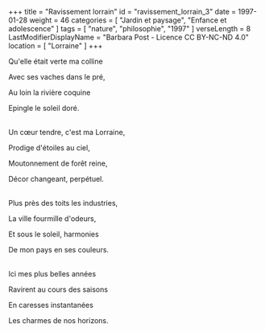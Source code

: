 +++
title = "Ravissement lorrain"
id = "ravissement_lorrain_3"
date = 1997-01-28
weight = 46
categories = [ "Jardin et paysage", "Enfance et adolescence" ]
tags = [ "nature", "philosophie", "1997" ]
verseLength = 8
LastModifierDisplayName = "Barbara Post - Licence CC BY-NC-ND 4.0"
location = [ "Lorraine" ]
+++

Qu'elle était verte ma colline

Avec ses vaches dans le pré,

Au loin la rivière coquine

Epingle le soleil doré.

 \
Un cœur tendre, c'est ma Lorraine,

Prodige d'étoiles au ciel,

Moutonnement de forêt reine,

Décor changeant, perpétuel.

 \
Plus près des toits les industries,

La ville fourmille d'odeurs,

Et sous le soleil, harmonies

De mon pays en ses couleurs.

 \
Ici mes plus belles années

Ravirent au cours des saisons

En caresses instantanées

Les charmes de nos horizons.
